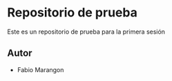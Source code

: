 # Repositorio de prueba

Este es un repositorio de prueba para la primera sesión

## Autor

* Fabio Marangon
